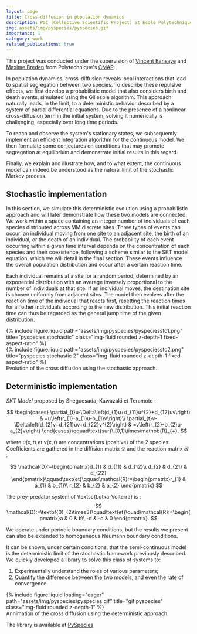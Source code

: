 ```yaml
---
layout: page
title: Cross-diffusion in population dynamics
description: PSC (Collective Scientific Project) at Ecole Polytechnique
img: assets/img/pyspecies/pyspecies.gif
importance: 1
category: work
related_publications: true
---
```


This project was conducted under the supervision of [Vincent Bansaye](http://www.cmap.polytechnique.fr/~bansaye/) and [Maxime Breden](https://scholar.google.com/citations?user=2T2IU_sAAAAJ&hl=fr) from Polytechnique's [CMAP](https://cmap.ip-paris.fr/).

In population dynamics, cross-diffusion reveals local interactions that lead to spatial segregation between two species. To describe these repulsive effects, we first develop a probabilistic model that also considers birth and death events, simulated using the Gillespie algorithm. This approach naturally leads, in the limit, to a deterministic behavior described by a system of partial differential equations. Due to the presence of a nonlinear cross-diffusion term in the initial system, solving it numerically is challenging, especially over long time periods.

To reach and observe the system's stationary states, we subsequently implement an efficient integration algorithm for the continuous model. We then formulate some conjectures on conditions that may promote segregation at equilibrium and demonstrate initial results in this regard.

Finally, we explain and illustrate how, and to what extent, the continuous model can indeed be understood as the natural limit of the stochastic Markov process.

## Stochastic implementation

In this section, we simulate this deterministic evolution using a probabilistic approach and will later demonstrate how these two models are connected. We work within a space containing an integer number of individuals of each species distributed across MM discrete sites. Three types of events can occur: an individual moving from one site to an adjacent site, the birth of an individual, or the death of an individual. The probability of each event occurring within a given time interval depends on the concentration of each species and their coexistence, following a scheme similar to the SKT model equation, which we will detail in the final section. These events influence the overall population distribution and occur after a certain reaction time.

Each individual remains at a site for a random period, determined by an exponential distribution with an average inversely proportional to the number of individuals at that site. If an individual moves, the destination site is chosen uniformly from adjacent sites. The model then evolves after the reaction time of the individual that reacts first, resetting the reaction times for all other individuals according to the new distribution. This initial reaction time can thus be regarded as the general jump time of the given distribution.

<div class="row justify-content-sm-center">
    <div class="col-sm-6 mt-3 mt-md-0">
        {% include figure.liquid path="assets/img/pyspecies/pyspeciessto1.png" title="pyspecies stochastic" class="img-fluid rounded z-depth-1 fixed-aspect-ratio" %}
    </div>
    <div class="col-sm-6 mt-3 mt-md-0">
        {% include figure.liquid path="assets/img/pyspecies/pyspeciessto2.png" title="pyspecies stochastic 2" class="img-fluid rounded z-depth-1 fixed-aspect-ratio" %}
    </div>
</div>
<div class="caption">
    Evolution of the cross diffusion using the stochastic approach.
</div>


## Deterministic implementation

*SKT Model* proposed by Sheguesada, Kawazaki et Teramoto :

$$
\begin{cases}
\partial_{t}u-\Delta\left(d_{1}u+d_{11}u^{2}+d_{12}uv\right) & =u\left(r_{1}-a_{1}u-b_{1}v\right)\\
\partial_{t}v-\Delta\left(d_{2}v+d_{21}uv+d_{22}v^{2}\right) & =v\left(r_{2}-b_{2}u-a_{2}v\right)
\end{cases}\qquad\text{sur}\,[0,1]\times\mathbb{R}_{+}.
$$

where $u(x,t)$ et $v(x,t)$ are concentrations (positive) of the 2 species. Coefficients are gathered in the diffision matrix $\mathcal{D}$ and the reaction matrix $\mathcal{R}$ :

$$
\mathcal{D}:=\begin{pmatrix}d_{1} & d_{11} & d_{12}\\
d_{2} & d_{21} & d_{22}
\end{pmatrix}\qquad\text{et}\qquad\mathcal{R}:=\begin{pmatrix}r_{1} & a_{1} & b_{1}\\
r_{2} & b_{2} & a_{2}
\end{pmatrix}
$$

The prey-predator system of \textsc{Lotka-Volterra} is :
$$
\mathcal{D}:=\textbf{0}_{2\times3}\quad\text{et}\quad\mathcal{R}:=\begin{pmatrix}a & 0 & b\\
-d & -c & 0
\end{pmatrix}.
$$

We operate under periodic boundary conditions, but the results we present can also be extended to homogeneous Neumann boundary conditions.

It can be shown, under certain conditions, that the semi-continuous model is the deterministic limit of the stochastic framework previously described. We quickly developed a library to solve this class of systems to:

1. Experimentally understand the roles of various parameters;
2. Quantify the difference between the two models, and even the rate of convergence.

<div class="row">
    <div class="col-sm mt-3 mt-md-0">
        {% include figure.liquid loading="eager" path="assets/img/pyspecies/pyspecies.gif" title="gif pyspecies" class="img-fluid rounded z-depth-1" %}
    </div>
</div>
<div class="caption">
    Annimation of the cross diffusion using the deterministic approach.
</div>

The library is available at [PySpecies](https://pypi.org/project/PySpecies/)